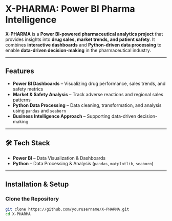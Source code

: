 #  X-PHARMA: Power BI Pharma Intelligence

**X-PHARMA** is a **Power BI-powered pharmaceutical analytics project** that provides insights into **drug sales, market trends, and patient safety**. It combines **interactive dashboards** and **Python-driven data processing** to enable **data-driven decision-making** in the pharmaceutical industry.

---

##  Features  
-  **Power BI Dashboards** – Visualizing drug performance, sales trends, and safety metrics  
-  **Market & Safety Analysis** – Track adverse reactions and regional sales patterns  
-  **Python Data Processing** – Data cleaning, transformation, and analysis using `pandas` and `seaborn`  
-  **Business Intelligence Approach** – Supporting data-driven decision-making  

---

## 🛠 Tech Stack  
- **Power BI** – Data Visualization & Dashboards  
- **Python** – Data Processing & Analysis (`pandas`, `matplotlib`, `seaborn`)   

---


##  Installation & Setup  

###  Clone the Repository  
```sh
git clone https://github.com/yourusername/X-PHARMA.git
cd X-PHARMA
